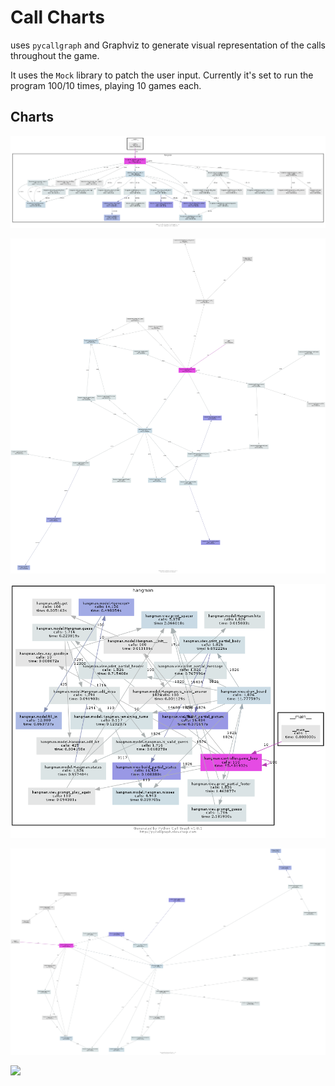 # Call Charts
uses `pycallgraph` and Graphviz to generate visual representation of the calls throughout the game.

It uses the `Mock` library to patch the user input.  Currently it's set to run the program 100/10 times, playing 10 games each.

## Charts


![ ](images/basic-1000-dot-v2.0.0.png)

![ ](images/basic-100-neato-v2.0.0.png)

![ ](images/basic-100-fdp-v2.0.0.png)

<!-- ![ ](images/basic-100-sfdp-v2.0.0.png) -->

![ ](images/basic-100-circo-v2.0.0.png)

![ ](images/basic-100-twop-v2.0.0i.png)
